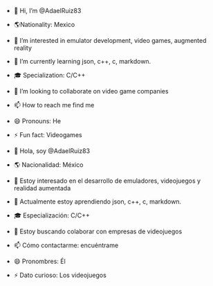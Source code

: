 - 👋 Hi, I’m @AdaelRuiz83
- 🌎Nationality: Mexico
- 👀 I’m interested in emulator development, video games, augmented reality
- 🌱 I’m currently learning json, c++, c, markdown.
- 🎓 Specialization: C/C++
- 💞️ I’m looking to collaborate on video game companies
- 📫 How to reach me find me
- 😄 Pronouns: He
- ⚡ Fun fact: Videogames






- 👋 Hola, soy @AdaelRuiz83
- 🌎 Nacionalidad: México
- 👀 Estoy interesado en el desarrollo de emuladores, videojuegos y realidad aumentada
- 🌱 Actualmente estoy aprendiendo json, c++, c, markdown.
- 🎓 Especialización: C/C++
- 💞️ Estoy buscando colaborar con empresas de videojuegos
- 📫 Cómo contactarme: encuéntrame
- 😄 Pronombres: Él
- ⚡ Dato curioso: Los videojuegos
